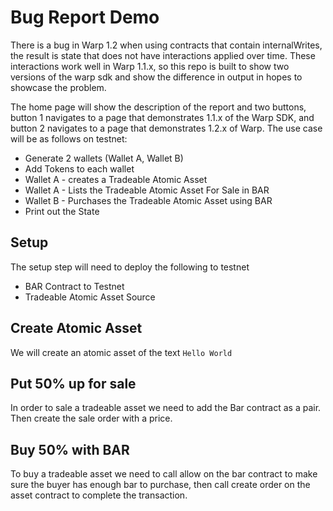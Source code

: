 # Bug Report Demo

There is a bug in Warp 1.2 when using contracts that contain internalWrites, the result is state that does not have interactions applied over time. These interactions work well in Warp 1.1.x, so this repo is built to show two versions of the warp sdk and show the difference in output in hopes to showcase the problem. 

The home page will show the description of the report and two buttons, button 1 navigates to a page that demonstrates 1.1.x of the Warp SDK, and button 2 navigates to a page that demonstrates 1.2.x of Warp. The use case will be as follows on testnet:

* Generate 2 wallets (Wallet A, Wallet B)
* Add Tokens to each wallet
* Wallet A - creates a Tradeable Atomic Asset
* Wallet A - Lists the Tradeable Atomic Asset For Sale in BAR
* Wallet B - Purchases the Tradeable Atomic Asset using BAR
* Print out the State

## Setup

The setup step will need to deploy the following to testnet

- BAR Contract to Testnet
- Tradeable Atomic Asset Source

## Create Atomic Asset

We will create an atomic asset of the text `Hello World`

## Put 50% up for sale

In order to sale a tradeable asset we need to add the Bar contract as a pair.
Then create the sale order with a price.


## Buy 50% with BAR

To buy a tradeable asset we need to call allow on the bar contract to make sure the buyer has 
enough bar to purchase, then call create order on the asset contract to complete the transaction.



